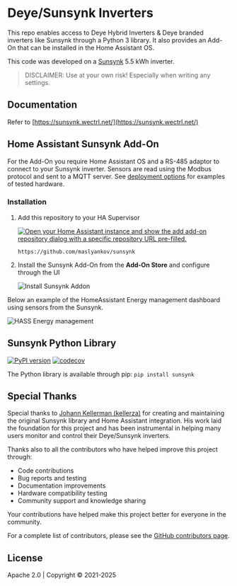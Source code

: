 # Deye/Sunsynk Inverters

This repo enables access to Deye Hybrid Inverters & Deye branded inverters like Sunsynk through a Python 3 library. It also provides an Add-On that can be installed in the Home Assistant OS.

This code was developed on a [Sunsynk](https://www.sunsynk.org/) 5.5 kWh inverter.

> DISCLAIMER: Use at your own risk! Especially when writing any settings.

## Documentation

Refer to [https://sunsynk.wectrl.net/](https://sunsynk.wectrl.net/)

## Home Assistant Sunsynk Add-On

For the Add-On you require Home Assistant OS and a RS-485 adaptor to connect to your Sunsynk inverter. Sensors are read using the Modbus protocol and sent to a MQTT server. See [deployment options](https://sunsynk.wectrl.net/guide/deployment-options) for examples of tested hardware.

### Installation

1. Add this repository to your HA Supervisor

   [![Open your Home Assistant instance and show the add add-on repository dialog with a specific repository URL pre-filled.](https://my.home-assistant.io/badges/supervisor_add_addon_repository.svg)](https://my.home-assistant.io/redirect/supervisor_add_addon_repository/?repository_url=https%3A%2F%2Fgithub.com%2Fmaslyankov%2Fsunsynk)

   `https://github.com/maslyankov/sunsynk`

2. Install the Sunsynk Add-On from the **Add-On Store** and configure through the UI

   ![Install Sunsynk Addon](https://github.com/maslyankov/sunsynk/raw/main/images/addon-install.png)


Below an example of the HomeAssistant Energy management dashboard using sensors from the Sunsynk.

![HASS Energy management](https://github.com/maslyankov/sunsynk/raw/main/images/energy.png)

## Sunsynk Python Library
[![PyPI version](https://badge.fury.io/py/sunsynk.svg)](https://pypi.org/project/sunsynk/)
[![codecov](https://codecov.io/gh/kellerza/sunsynk/branch/main/graph/badge.svg?token=ILKRC5UTXI)](https://codecov.io/gh/kellerza/sunsynk)

The Python library is available through pip: `pip install sunsynk`

## Special Thanks

Special thanks to [Johann Kellerman (kellerza)](https://github.com/kellerza) for creating and maintaining the original Sunsynk library and Home Assistant integration. His work laid the foundation for this project and has been instrumental in helping many users monitor and control their Deye/Sunsynk inverters.

Thanks also to all the contributors who have helped improve this project through:
- Code contributions
- Bug reports and testing
- Documentation improvements
- Hardware compatibility testing
- Community support and knowledge sharing

Your contributions have helped make this project better for everyone in the community.

For a complete list of contributors, please see the [GitHub contributors page](https://github.com/maslyankov/sunsynk/graphs/contributors).

## License

Apache 2.0 | Copyright © 2021-2025

